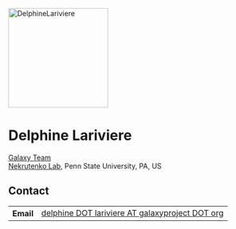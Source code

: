 <div class='right'><a href='/src/DelphineLariviere/index.md'><img src="/src/GalaxyTeam/DelphineLariviere.jpg" alt="DelphineLariviere" width="200",height="150" /></a>
</div>

# Delphine Lariviere

[Galaxy Team](/src/GalaxyTeam/index.md)<br />
[Nekrutenko Lab](http://nekrut.bx.psu.edu/), Penn State University, PA, US
<br />

## Contact

<table>
  <tr>
    <th> Email </th>
    <td> <a href="mailto:delphine DOT lariviere AT galaxyproject DOT org">delphine DOT lariviere AT galaxyproject DOT org</a> </td>
  </tr>
</table>
